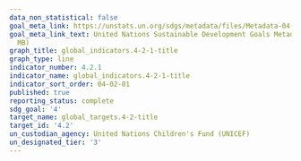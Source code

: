 ```yaml
---
data_non_statistical: false
goal_meta_link: https://unstats.un.org/sdgs/metadata/files/Metadata-04-02-01.pdf
goal_meta_link_text: United Nations Sustainable Development Goals Metadata (PDF 4.0
  MB)
graph_title: global_indicators.4-2-1-title
graph_type: line
indicator_number: 4.2.1
indicator_name: global_indicators.4-2-1-title
indicator_sort_order: 04-02-01
published: true
reporting_status: complete
sdg_goal: '4'
target_name: global_targets.4-2-title
target_id: '4.2'
un_custodian_agency: United Nations Children's Fund (UNICEF)
un_designated_tier: '3'
---
```

